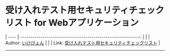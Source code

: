 # 受け入れテスト用セキュリティチェックリスト for Webアプリケーション


| ---- | -----------------------------------------------------------: |
|      | Author: [いけぴょん](http://ikepyon.hatenablog.jp/about) |
|      | Link: [受け入れテスト用セキュリティチェックリスト](https://web.archive.org/web/20190330100343/http://www.geocities.jp/ikepy0n/securitycheck.html) |

---
